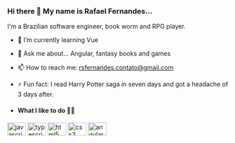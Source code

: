 ### Hi there 👋 My name is Rafael Fernandes...

I'm a Brazilian software engineer, book worm and RPG player.

- 🌱 I’m currently learning Vue
- 💬 Ask me about... Angular, fantasy books and games
- 📫 How to reach me: rsfernandes.contato@gmail.com
- ⚡ Fun fact: I read Harry Potter saga in seven days and got a headache of 3 days after.

- #### What I like to do 👨‍💻

<div align="left">
  <img src="https://cdn.jsdelivr.net/gh/devicons/devicon/icons/javascript/javascript-original.svg" height="30" width="42" alt="javascript logo"  />
  <img src="https://cdn.jsdelivr.net/gh/devicons/devicon/icons/typescript/typescript-plain.svg" height="30" width="42" alt="typescript logo"  />
  <img src="https://cdn.jsdelivr.net/gh/devicons/devicon/icons/html5/html5-original.svg" height="30" width="42" alt="html5 logo"  />
  <img src="https://cdn.jsdelivr.net/gh/devicons/devicon/icons/css3/css3-original.svg" height="30" width="42" alt="css3 logo"  />
  <img src="https://angular.io/assets/images/logos/angular/angular.png" height="30" width="42" alt="angular logo" />         
</div>
<!--
**rsfernandes91/rsfernandes91** is a ✨ _special_ ✨ repository because its `README.md` (this file) appears on your GitHub profile.

Here are some ideas to get you started:


-->
